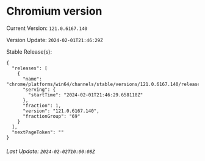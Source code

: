 # Chromium version

Current Version: `121.0.6167.140`

Version Update: `2024-02-01T21:46:29Z`

Stable Release(s):
```
{
  "releases": [
    {
      "name": "chrome/platforms/win64/channels/stable/versions/121.0.6167.140/releases/1706823989",
      "serving": {
        "startTime": "2024-02-01T21:46:29.658118Z"
      },
      "fraction": 1,
      "version": "121.0.6167.140",
      "fractionGroup": "69"
    }
  ],
  "nextPageToken": ""
}
```

###### Last Update: `2024-02-02T10:00:08Z`
        